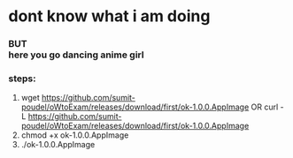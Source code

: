 # dont know what i am doing 
### BUT <br> here you go dancing anime girl 

### steps:
1. wget https://github.com/sumit-poudel/oWtoExam/releases/download/first/ok-1.0.0.AppImage OR curl -L https://github.com/sumit-poudel/oWtoExam/releases/download/first/ok-1.0.0.AppImage
2. chmod +x ok-1.0.0.AppImage
3. ./ok-1.0.0.AppImage

